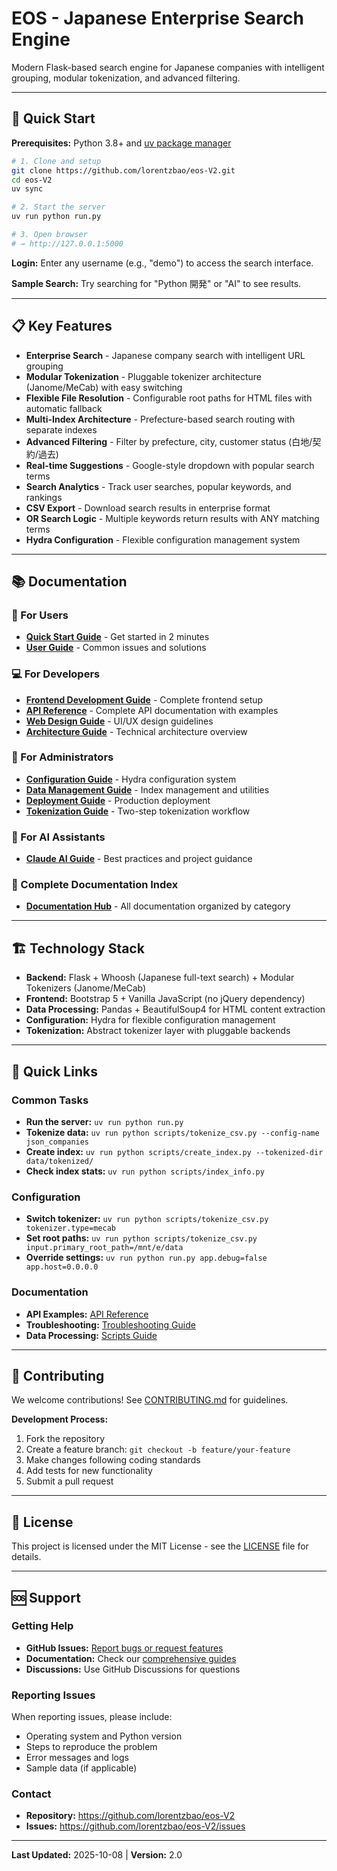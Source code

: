 # EOS - Japanese Enterprise Search Engine

Modern Flask-based search engine for Japanese companies with intelligent grouping, modular tokenization, and advanced filtering.

---

## 🚀 Quick Start

**Prerequisites:** Python 3.8+ and [uv package manager](https://docs.astral.sh/uv/getting-started/installation/)

```bash
# 1. Clone and setup
git clone https://github.com/lorentzbao/eos-V2.git
cd eos-V2
uv sync

# 2. Start the server
uv run python run.py

# 3. Open browser
# → http://127.0.0.1:5000
```

**Login:** Enter any username (e.g., "demo") to access the search interface.

**Sample Search:** Try searching for "Python 開発" or "AI" to see results.

---

## 📋 Key Features

- **Enterprise Search** - Japanese company search with intelligent URL grouping
- **Modular Tokenization** - Pluggable tokenizer architecture (Janome/MeCab) with easy switching
- **Flexible File Resolution** - Configurable root paths for HTML files with automatic fallback
- **Multi-Index Architecture** - Prefecture-based search routing with separate indexes
- **Advanced Filtering** - Filter by prefecture, city, customer status (白地/契約/過去)
- **Real-time Suggestions** - Google-style dropdown with popular search terms
- **Search Analytics** - Track user searches, popular keywords, and rankings
- **CSV Export** - Download search results in enterprise format
- **OR Search Logic** - Multiple keywords return results with ANY matching terms
- **Hydra Configuration** - Flexible configuration management system

---

## 📚 Documentation

### 👥 For Users
- **[Quick Start Guide](#-quick-start)** - Get started in 2 minutes
- **[User Guide](./docs/guides/TROUBLESHOOTING.md)** - Common issues and solutions

### 💻 For Developers
- **[Frontend Development Guide](./docs/development/FRONTEND_DEVELOPMENT.md)** - Complete frontend setup
- **[API Reference](./docs/api/API_REFERENCE.md)** - Complete API documentation with examples
- **[Web Design Guide](./docs/api/WEBDESIGN.md)** - UI/UX design guidelines
- **[Architecture Guide](./docs/guides/ARCHITECTURE.md)** - Technical architecture overview

### 🔧 For Administrators
- **[Configuration Guide](./CONFIGURATION.md)** - Hydra configuration system
- **[Data Management Guide](./docs/data/SCRIPTS_README.md)** - Index management and utilities
- **[Deployment Guide](./docs/guides/DEPLOYMENT.md)** - Production deployment
- **[Tokenization Guide](./docs/data/TOKENIZED_FORMAT.md)** - Two-step tokenization workflow

### 🤖 For AI Assistants
- **[Claude AI Guide](./docs/development/CLAUDE.md)** - Best practices and project guidance

### 📖 Complete Documentation Index
- **[Documentation Hub](./docs/README.md)** - All documentation organized by category

---

## 🏗️ Technology Stack

- **Backend:** Flask + Whoosh (Japanese full-text search) + Modular Tokenizers (Janome/MeCab)
- **Frontend:** Bootstrap 5 + Vanilla JavaScript (no jQuery dependency)
- **Data Processing:** Pandas + BeautifulSoup4 for HTML content extraction
- **Configuration:** Hydra for flexible configuration management
- **Tokenization:** Abstract tokenizer layer with pluggable backends

---

## 🔗 Quick Links

### Common Tasks
- **Run the server:** `uv run python run.py`
- **Tokenize data:** `uv run python scripts/tokenize_csv.py --config-name json_companies`
- **Create index:** `uv run python scripts/create_index.py --tokenized-dir data/tokenized/`
- **Check index stats:** `uv run python scripts/index_info.py`

### Configuration
- **Switch tokenizer:** `uv run python scripts/tokenize_csv.py tokenizer.type=mecab`
- **Set root paths:** `uv run python scripts/tokenize_csv.py input.primary_root_path=/mnt/e/data`
- **Override settings:** `uv run python run.py app.debug=false app.host=0.0.0.0`

### Documentation
- **API Examples:** [API Reference](./docs/api/API_REFERENCE.md)
- **Troubleshooting:** [Troubleshooting Guide](./docs/guides/TROUBLESHOOTING.md)
- **Data Processing:** [Scripts Guide](./docs/data/SCRIPTS_README.md)

---

## 🤝 Contributing

We welcome contributions! See [CONTRIBUTING.md](./CONTRIBUTING.md) for guidelines.

**Development Process:**
1. Fork the repository
2. Create a feature branch: `git checkout -b feature/your-feature`
3. Make changes following coding standards
4. Add tests for new functionality
5. Submit a pull request

---

## 📄 License

This project is licensed under the MIT License - see the [LICENSE](LICENSE) file for details.

---

## 🆘 Support

### Getting Help
- **GitHub Issues:** [Report bugs or request features](https://github.com/lorentzbao/eos-V2/issues)
- **Documentation:** Check our [comprehensive guides](./docs/README.md)
- **Discussions:** Use GitHub Discussions for questions

### Reporting Issues
When reporting issues, please include:
- Operating system and Python version
- Steps to reproduce the problem
- Error messages and logs
- Sample data (if applicable)

### Contact
- **Repository:** https://github.com/lorentzbao/eos-V2
- **Issues:** https://github.com/lorentzbao/eos-V2/issues

---

**Last Updated:** 2025-10-08 | **Version:** 2.0
